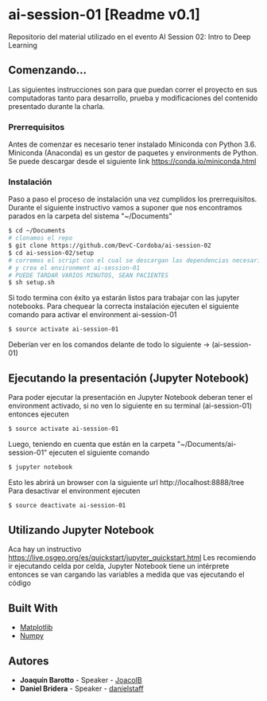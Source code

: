 # ai-session-01 [Readme v0.1]
Repositorio del material utilizado en el evento AI Session 02: Intro to Deep Learning

## Comenzando...

Las siguientes instrucciones son para que puedan correr el proyecto en sus computadoras tanto para desarrollo, prueba y modificaciones del contenido presentado durante la charla. 

### Prerrequisitos

Antes de comenzar es necesario tener instalado Miniconda con Python 3.6. Miniconda (Anaconda) es un gestor de paquetes y environments de Python. Se puede descargar desde el siguiente link https://conda.io/miniconda.html

### Instalación

Paso a paso el proceso de instalación una vez cumplidos los prerrequisitos. Durante el siguiente instructivo vamos a suponer que nos encontramos parados en la carpeta del sistema "~/Documents"

``` sh
$ cd ~/Documents
# clonamos el repo
$ git clone https://github.com/DevC-Cordoba/ai-session-02
$ cd ai-session-02/setup
# corremos el script con el cual se descargan las dependencias necesarias 
# y crea el environment ai-session-01
# PUEDE TARDAR VARIOS MINUTOS, SEAN PACIENTES
$ sh setup.sh
```
Si todo termina con éxito ya estarán listos para trabajar con las jupyter notebooks. Para chequear la correcta instalación ejecuten el siguiente comando para activar el environment ai-session-01
```sh
$ source activate ai-session-01
```
Deberían ver en los comandos delante de todo lo siguiente -> (ai-session-01) 

## Ejecutando la presentación (Jupyter Notebook)

Para poder ejecutar la presentación en Jupyter Notebook deberan tener el environment activado, si no ven lo siguiente en su terminal (ai-session-01) entonces ejecuten 
```sh
$ source activate ai-session-01
```
Luego, teniendo en cuenta que están en la carpeta "~/Documents/ai-session-01" ejecuten el siguiente comando
```sh
$ jupyter notebook
```
Esto les abrirá un browser con la siguiente url http://localhost:8888/tree
Para desactivar el environment ejecuten
```sh
$ source deactivate ai-session-01
```

## Utilizando Jupyter Notebook

Aca hay un instructivo https://live.osgeo.org/es/quickstart/jupyter_quickstart.html
Les recomiendo ir ejecutando celda por celda, Jupyter Notebook tiene un intérprete entonces se van cargando las variables a medida que vas ejecutando el código

## Built With

* [Matplotlib](https://matplotlib.org/)
* [Numpy](http://www.numpy.org/)

## Autores

* **Joaquín Barotto** - Speaker - [JoacoIB](https://github.com/JoacoIB)
* **Daniel Bridera** - Speaker - [danielstaff](https://github.com/danielstaff)